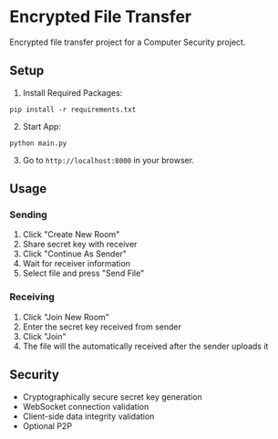 # Encrypted File Transfer

Encrypted file transfer project for a Computer Security project.

## Setup

1. Install Required Packages:
```
pip install -r requirements.txt
```

2. Start App:
```
python main.py
```

3. Go to `http://localhost:8000` in your browser.

## Usage

### Sending
1. Click "Create New Room"
2. Share secret key with receiver
3. Click "Continue As Sender"
4. Wait for receiver information
5. Select file and press "Send File"

### Receiving
1. Click "Join New Room"
2. Enter the secret key received from sender
3. Click "Join"
4. The file will the automatically received after the sender uploads it

## Security

- Cryptographically secure secret key generation
- WebSocket connection validation
- Client-side data integrity validation
- Optional P2P
